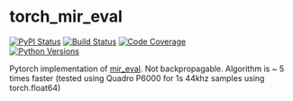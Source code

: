 # torch_mir_eval


[![PyPI Status](https://badge.fury.io/py/torch_mir_eval.svg)](https://badge.fury.io/py/torch_mir_eval)
[![Build Status](https://github.com/JuanFMontesinos/torch_mir_eval/workflows/CI/badge.svg)](https://github.com/JuanFMontesinos/torch_mir_eval)
[![Code Coverage](https://codecov.io/gh/JuanFMontesinos/torch_mir_eval/branch/main/graph/badge.svg)](https://codecov.io/gh/JuanFMontesinos/torch_mir_eval)  
[![Python Versions](https://img.shields.io/pypi/pyversions/asteroid.svg)](https://pypi.org/project/asteroid/)


Pytorch implementation of [mir_eval](https://craffel.github.io/mir_eval/).
Not backpropagable.
Algorithm is ~ 5 times faster (tested using Quadro P6000 for 1s 44khz samples using torch.float64)


